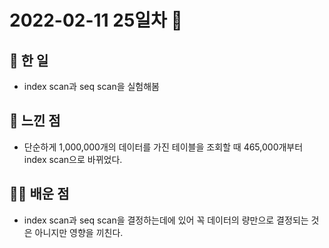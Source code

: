 # 2022-02-11 25일차 📆

## 📃 한 일

- index scan과 seq scan을 실험해봄

## 📝 느낀 점

- 단순하게 1,000,000개의 데이터를 가진 테이블을 조회할 때 465,000개부터 index scan으로 바뀌었다.

## 👨‍💼 배운 점

- index scan과 seq scan을 결정하는데에 있어 꼭 데이터의 량만으로 결정되는 것은 아니지만 영향을 끼친다.